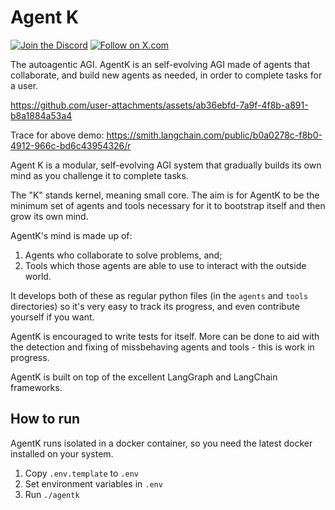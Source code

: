 # Agent K

[![Join the Discord](https://img.shields.io/badge/Discord-Join%20our%20server-5865F2?style=for-the-badge&logo=discord&logoColor=white)](https://discord.gg/TyW9gdA5) [![Follow on X.com](https://img.shields.io/badge/X.com-Follow-1DA1F2?style=for-the-badge&logo=x&logoColor=white)](https://x.com/NicerInPerson)

The autoagentic AGI. AgentK is an self-evolving AGI made of agents that collaborate, and build new agents as needed, in order to complete tasks for a user.

https://github.com/user-attachments/assets/ab36ebfd-7a9f-4f8b-a891-b8a1884a53a4

Trace for above demo: https://smith.langchain.com/public/b0a0278c-f8b0-4912-966c-bd6c43954326/r

Agent K is a modular, self-evolving AGI system that gradually builds its own mind as you challenge it to complete tasks.

The "K" stands kernel, meaning small core. The aim is for AgentK to be the minimum set of agents and tools necessary for it to bootstrap itself and then grow its own mind.

AgentK's mind is made up of:

1. Agents who collaborate to solve problems, and;
2. Tools which those agents are able to use to interact with the outside world.

It develops both of these as regular python files (in the `agents` and `tools` directories) so it's very easy to track its progress, and even contribute yourself if you want.

AgentK is encouraged to write tests for itself. More can be done to aid with the detection and fixing of missbehaving agents and tools - this is work in progress.

AgentK is built on top of the excellent LangGraph and LangChain frameworks.

## How to run

AgentK runs isolated in a docker container, so you need the latest docker installed on your system.

1. Copy `.env.template` to `.env`
2. Set environment variables in `.env`
3. Run `./agentk`
